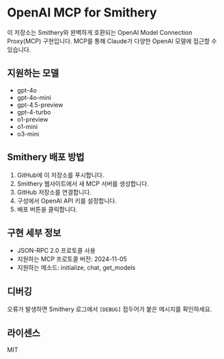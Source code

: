 # OpenAI MCP for Smithery

이 저장소는 Smithery와 완벽하게 호환되는 OpenAI Model Connection Proxy(MCP) 구현입니다. MCP를 통해 Claude가 다양한 OpenAI 모델에 접근할 수 있습니다.

## 지원하는 모델

- gpt-4o
- gpt-4o-mini
- gpt-4.5-preview
- gpt-4-turbo
- o1-preview
- o1-mini
- o3-mini

## Smithery 배포 방법

1. GitHub에 이 저장소를 푸시합니다.
2. Smithery 웹사이트에서 새 MCP 서버를 생성합니다.
3. GitHub 저장소를 연결합니다.
4. 구성에서 OpenAI API 키를 설정합니다.
5. 배포 버튼을 클릭합니다.

## 구현 세부 정보

- JSON-RPC 2.0 프로토콜 사용
- 지원하는 MCP 프로토콜 버전: 2024-11-05
- 지원하는 메소드: initialize, chat, get_models

## 디버깅

오류가 발생하면 Smithery 로그에서 `[DEBUG]` 접두어가 붙은 메시지를 확인하세요.

## 라이센스

MIT
